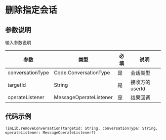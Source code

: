 ﻿# 删除指定会话

## 参数说明

输入参数说明

| 参数 | 类型 | 必填 | 说明 |
| - | - | - | - |
| conversationType | Code.ConversationType | 是 | 会话类型 |
| targetId | String | 是 | 接收方的 userId |
| operateListener | MessageOperateListener | 是 | 结果回调 |

## 代码示例

```objc
TimLib.removeConversation(targetId: String, conversationType: String, operateListener: MessageOperateListener?)
```
